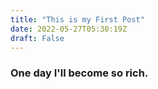 ```yaml
---
title: "This is my First Post"
date: 2022-05-27T05:30:19Z
draft: False
---
```

### One day I'll become so rich.